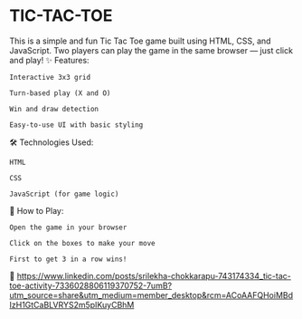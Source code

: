 # TIC-TAC-TOE


This is a simple and fun Tic Tac Toe game built using HTML, CSS, and JavaScript.
Two players can play the game in the same browser — just click and play!
✨ Features:

    Interactive 3x3 grid

    Turn-based play (X and O)

    Win and draw detection

    Easy-to-use UI with basic styling

🛠 Technologies Used:

    HTML

    CSS

    JavaScript (for game logic)

📌 How to Play:

    Open the game in your browser

    Click on the boxes to make your move

    First to get 3 in a row wins!

🔗 https://www.linkedin.com/posts/srilekha-chokkarapu-743174334_tic-tac-toe-activity-7336028806119370752-7umB?utm_source=share&utm_medium=member_desktop&rcm=ACoAAFQHoiMBdIzH1GtCaBLVRYS2m5pIKuyCBhM
